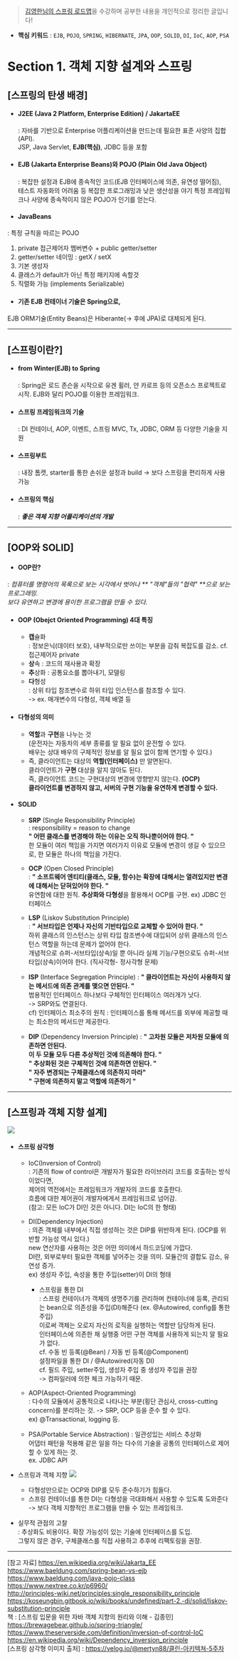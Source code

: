 > [김영한님의 스프링 로드맵](https://www.inflearn.com/roadmaps/373)을 수강하며 공부한 내용을 개인적으로 정리한 글입니다!

- **핵심 키워드** 
: `EJB`, `POJO`, `SPRING`, `HIBERNATE`, `JPA`, `OOP`, `SOLID`, `DI`, `IoC`, `AOP`, `PSA`

# Section 1. 객체 지향 설계와 스프링
## [스프링의 탄생 배경]
- #### J2EE (Java 2 Platform, Enterprise Edition) / JakartaEE  
  : 자바를 기반으로 Enterprise 어플리케이션을 만드는데 필요한 표준 사양의 집합(API).  
    JSP, Java Servlet, **EJB(핵심)**, JDBC 등을 포함   
- #### EJB (Jakarta Enterprise Beans)와 POJO (Plain Old Java Object)  
  : 복잡한 설정과 EJB에 종속적인 코드(EJB 인터페이스에 의존, 유연성 떨어짐),  
  테스트 자동화의 어려움 등 복잡한 프로그래밍과 낮은 생산성을 야기
   특정 프레임워크나 사양에 종속적이지 않은 POJO가 인기를 얻는다.  
- #### JavaBeans   
 : 특정 규칙을 따르는 POJO
  1. private 접근제어자 멤버변수 + public getter/setter
  2. getter/setter 네이밍 : getX / setX
  3. 기본 생성자
  4. 클래스가 default가 아닌 특정 패키지에 속할것
  5. 직렬화 가능 (implements Serializable)
- #### 기존 EJB 컨테이너 기술은 Spring으로,    
EJB ORM기술(Entity Beans)은 Hiberante(-> 후에 JPA)로 대체되게 된다.

------------------

## [스프링이란?]
- #### from Winter(EJB) to Spring   
  : Spring은 로드 존슨을 시작으로 유겐 휠러, 얀 카로프 등의 오픈소스 프로젝트로 시작. EJB와 달리 POJO를 이용한 프레임워크.
- #### 스프링 프레임워크의 기술    
  : DI 컨테이너, AOP, 이벤트, 스프링 MVC, Tx, JDBC, ORM 등 다양한 기술을 지원
- #### 스프링부트   
  : 내장 톰캣, starter를 통한 손쉬운 설정과 build -> 보다 스프링을 편리하게 사용 가능
- #### 스프링의 핵심   
  : _**좋은 객체 지향 어플리케이션의 개발**_

------------------

## [OOP와 SOLID]
- #### OOP란?   
: _컴퓨터를 명령어의 목록으로 보는 시각에서 벗어나 ** "객체"들의 "협력" **으로 보는 프로그래밍.     
보다 유연하고 변경에 용이한 프로그램을 만들 수 있다._
- #### OOP (Obejct Oriented Programming) 4대 특징
  - **캡**슐화   
   : 정보은닉(데이터 보호), 내부적으로만 쓰이는 부분을 감춰 복잡도를 감소. cf. 접근제어자 private
  - **상**속 : 코드의 재사용과 확장
  - **추**상화 : 공통요소를 뽑아내기, 모델링
  - **다**형성   
  : 상위 타입 참조변수로 하위 타입 인스턴스를 참조할 수 있다.   
  -> ex. 매개변수의 다형성, 객체 배열 등
  
- #### 다형성의 의미
  - **역할**과 **구현**을 나누는 것  
  (운전자는 자동차의 세부 종류를 알 필요 없이 운전할 수 있다.  
  배우는 상대 배우의 구체적인 정보를 알 필요 없이 함께 연기할 수 있다.)
  - 즉, 클라이언트는 대상의 **역할(인터페이스)** 만 알면된다.  
    클라이언트가 **구현** 대상을 알지 않아도 된다.  
    즉, 클라이언트 코드는 구현대상의 변경에 영향받지 않는다. **(OCP)**  
    **클라이언트를 변경하지 않고, 서버의 구현 기능을 유연하게 변경할 수 있다.**  
   

- #### SOLID
  - **SRP** (Single Responsibility Principle)  
    : responsibility = reason to change  
    **" 어떤 클래스를 변경해야 하는 이유는 오직 하나뿐이어야 한다. "**    
    한 모듈이 여러 책임을 가지면 여러가지 이유로 모듈에 변경이 생길 수 있으므로, 한 모듈은 하나의 책임을 가진다.   
  
  - **OCP** (Open Closed Principle)  
    : **" 소프트웨어 엔티티(클래스, 모듈, 함수)는 확장에 대해서는 열려있지만 변경에 대해서는 닫혀있어야 한다. "**    
    유연함에 대한 원칙. **추상화와 다형성**을 활용해서 OCP를 구현. ex) JDBC 인터페이스   
  
  - **LSP** (Liskov Substitution Principle)  
    : **" 서브타입은 언제나 자신의 기반타입으로 교체할 수 있어야 한다. "**  
      하위 클래스의 인스턴스는 상위 타입 참조변수에 대입되어 상위 클래스의 인스턴스 역할을 하는데 문제가 없어야 한다.  
      개념적으로 슈퍼-서브타입(상속)일 뿐 아니라 실제 기능/구현으로도 슈퍼-서브타입(상속)이어야 한다. (직사각형- 정사각형 문제)  
  
  - **ISP** (Interface Segregation Principle)
     : **" 클라이언트는 자신이 사용하지 않는 메서드에 의존 관계를 맺으면 안된다. "**  
      범용적인 인터페이스 하나보다 구체적인 인터페이스 여러개가 낫다.   
      -> SRP와도 연결된다.  
      cf) 인터페이스 최소주의 원칙 : 인터페이스를 통해 메서드를 외부에 제공할 때는 최소한의 메서드만 제공한다.

  - **DIP** (Dependency Inversion Principle)
    : **" 고차원 모듈은 저차원 모듈에 의존하면 안된다.**  
     **이 두 모듈 모두 다른 추상적인 것에 의존해야 한다. "**   
     **" 추상화된 것은 구체적인 것에 의존하면 안된다. "**  
     **" 자주 변경되는 구체클래스에 의존하지 마라"**   
     **" 구현에 의존하지 말고 역할에 의존하기 "**   
  
------------------
  
## [스프링과 객체 지향 설계]
![](./images_mj/cleancode.png)
- #### 스프링 삼각형
  - IoC(Inversion of Control)  
  : 기존의 flow of control은 개발자가 필요한 라이브러리 코드를 호출하는 방식이었다면,   
제어의 역전에서는 프레임워크가 개발자의 코드를 호출한다.    
  흐름에 대한 제어권이 개발자에게서 프레임워크로 넘어감.   
  (참고: 모든 IoC가 DI인 것은 아니다. DI는 IoC의 한 형태)  
  
  - DI(Dependency Injection)  
  : 의존 객체를 내부에서 직접 생성하는 것은 DIP를 위반하게 된다. (OCP를 위반할 가능성 역시 있다.)   
   new 연산자를 사용하는 것은 어떤 의미에서 하드코딩에 가깝다.   
  DI란, 외부로부터 필요한 객체를 넣어주는 것을 의미. 모듈간의 결합도 감소, 유연성 증가.    
  ex) 생성자 주입, 속성을 통한 주입(setter)이 DI의 형태   
    - 스프링을 통한 DI    
  : 스프링 컨테이너가 객체의 생명주기를 관리하며
컨테이너에 등록, 관리되는 bean으로 의존성을 주입(DI)해준다 (ex. @Autowired, config를 통한 주입)    
이로써 객체는 오로지 자신의 로직을 실행하는 역할만 담당하게 된다.  
인터페이스에 의존한 채 실행중 어떤 구현 객체를 사용하게 되는지 알 필요가 없다.  
    cf. 수동 빈 등록(@Bean) / 자동 빈 등록(@Component)  
    설정파일을 통한 DI / @Autowired(자동 DI)    
    cf. 필드 주입, setter주입, 생성자 주입 중 생성자 주입을 권장    
    -> 컴파일러에 의한 체크 가능하기 때문.  
   
    
  - AOP(Aspect-Oriented Programming)  
  : 다수의 모듈에서 공통적으로 나타나는 부분(횡단 관심사, cross-cutting concern)를 분리하는 것. -> SRP, OCP 등을 준수 할 수 있다.  
  ex) @Transactional, logging 등.   
  
  - PSA(Portable Service Abstraction)
  : 일관성있는 서비스 추상화  
  어댑터 패턴을 적용해 같은 일을 하는 다수의 기술을 공통의 인터페이스로 제어할 수 있게 하는 것.  
  ex. JDBC API
    
- 스프링과 객체 지향
![](./images_mj/dip_ocp.png)
  - 다형성만으로는 OCP와 DIP를 모두 준수하기가 힘들다.  
  - 스프링 컨테이너를 통한 DI는 다형성을 극대화해서 사용할 수 있도록 도와준다    
  -> 보다 객체 지향적인 프로그램을 만들 수 있는 프레임워크.  
- 실무적 관점의 고찰  
: 추상화도 비용이다. 확장 가능성이 있는 기술에 인터페이스를 도입.    
그렇지 않은 경우, 구체클래스를 직접 사용하고 추후에 리팩토링을 권장.  


------------------

[참고 자료]
https://en.wikipedia.org/wiki/Jakarta_EE  
https://www.baeldung.com/spring-bean-vs-ejb  
https://www.baeldung.com/java-pojo-class  
https://www.nextree.co.kr/p6960/  
http://principles-wiki.net/principles:single_responsibility_principle  
https://koseungbin.gitbook.io/wiki/books/undefined/part-2.-di/solid/liskov-substitution-principle  
책 : [스프링 입문을 위한 자바 객체 지향의 원리와 이해 - 김종민]  
https://brewagebear.github.io/spring-triangle/  
https://www.theserverside.com/definition/inversion-of-control-IoC  
https://en.wikipedia.org/wiki/Dependency_inversion_principle  
[스프링 삼각형 이미지 출처]  : https://velog.io/@mertyn88/클린-아키텍쳐-5주차

